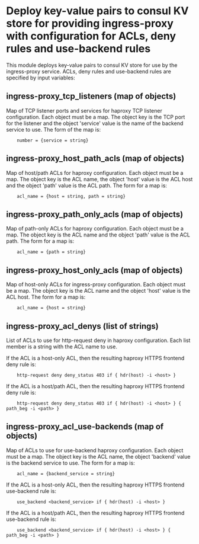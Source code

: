 <!--
SPDX-FileCopyrightText: 2022 Wilfred Nicoll <xyzroller@rollyourown.xyz>
SPDX-License-Identifier: CC-BY-SA-4.0
-->

# Deploy key-value pairs to consul KV store for providing ingress-proxy with configuration for ACLs, deny rules and use-backend rules

This module deploys key-value pairs to consul KV store for use by the ingress-proxy service. ACLs, deny rules and use-backend rules are specified by input variables:

## ingress-proxy_tcp_listeners (map of objects)

Map of TCP listener ports and services for haproxy TCP listener configuration. Each object must be a map. The object key is the TCP port for the listener and the object 'service' value is the name of the backend service to use. The form of the map is:

        number = {service = string}

## ingress-proxy_host_path_acls (map of objects)

Map of host/path ACLs for haproxy configuration. Each object must be a map. The object key is the ACL name, the object 'host' value is the ACL host and the object 'path' value is the ACL path. The form for a map is:

        acl_name = {host = string, path = string}

## ingress-proxy_path_only_acls (map of objects)

Map of path-only ACLs for haproxy configuration. Each object must be a map. The object key is the ACL name and the object 'path' value is the ACL path. The form for a map is:

        acl_name = {path = string}

## ingress-proxy_host_only_acls (map of objects)

Map of host-only ACLs for ingress-proxy configuration. Each object must be a map. The object key is the ACL name and the object 'host' value is the ACL host. The form for a map is:

        acl_name = {host = string}

## ingress-proxy_acl_denys (list of strings)

List of ACLs to use for http-request deny in haproxy configuration. Each list member is a string with the ACL name to use.

If the ACL is a host-only ACL, then the resulting haproxy HTTPS frontend deny rule is:

        http-request deny deny_status 403 if { hdr(host) -i <host> }

If the ACL is a host/path ACL, then the resulting haproxy HTTPS frontend deny rule is:

        http-request deny deny_status 403 if { hdr(host) -i <host> } { path_beg -i <path> }

## ingress-proxy_acl_use-backends (map of objects)

Map of ACLs to use for use-backend haproxy configuration. Each object must be a map. The object key is the ACL name, the object 'backend' value is the backend service to use. The form for a map is:

        acl_name = {backend_service = string}

If the ACL is a host-only ACL, then the resulting haproxy HTTPS frontend use-backend rule is:

        use_backend <backend_service> if { hdr(host) -i <host> }

If the ACL is a host/path ACL, then the resulting haproxy HTTPS frontend use-backend rule is:

        use_backend <backend_service> if { hdr(host) -i <host> } { path_beg -i <path> }
